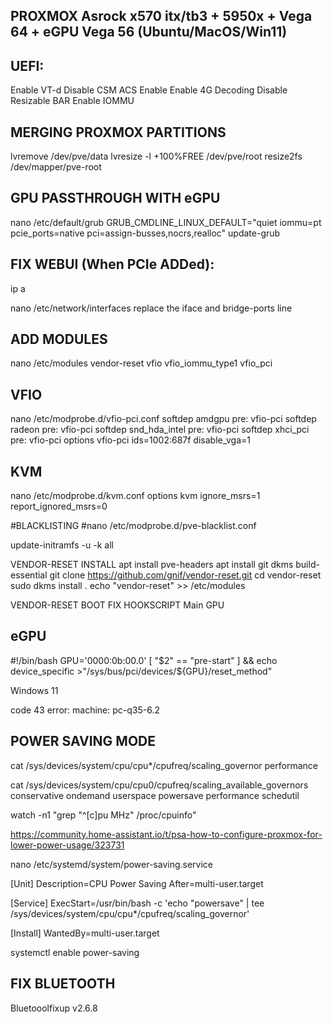 ## PROXMOX Asrock x570 itx/tb3 + 5950x + Vega 64 + eGPU Vega 56 (Ubuntu/MacOS/Win11)

## UEFI:
Enable VT-d
Disable CSM
ACS Enable
Enable 4G Decoding
Disable Resizable BAR
Enable IOMMU

## MERGING PROXMOX PARTITIONS
lvremove /dev/pve/data
lvresize -l +100%FREE /dev/pve/root
resize2fs /dev/mapper/pve-root

## GPU PASSTHROUGH WITH eGPU
nano /etc/default/grub
GRUB_CMDLINE_LINUX_DEFAULT="quiet iommu=pt pcie_ports=native pci=assign-busses,nocrs,realloc"
update-grub

## FIX WEBUI (When PCIe ADDed):
ip a

nano /etc/network/interfaces
replace the iface and bridge-ports line

## ADD MODULES
nano /etc/modules
vendor-reset
vfio
vfio_iommu_type1
vfio_pci

## VFIO
nano /etc/modprobe.d/vfio-pci.conf
softdep amdgpu pre: vfio-pci
softdep radeon pre: vfio-pci
softdep snd_hda_intel pre: vfio-pci
softdep xhci_pci pre: vfio-pci
options vfio-pci ids=1002:687f disable_vga=1

## KVM
nano /etc/modprobe.d/kvm.conf
options kvm ignore_msrs=1 report_ignored_msrs=0

#BLACKLISTING
#nano /etc/modprobe.d/pve-blacklist.conf

update-initramfs -u -k all

VENDOR-RESET INSTALL
apt install pve-headers
apt install git dkms build-essential
git clone https://github.com/gnif/vendor-reset.git
cd vendor-reset
sudo dkms install .
echo "vendor-reset" >> /etc/modules

VENDOR-RESET BOOT FIX HOOKSCRIPT
Main GPU

## eGPU
#!/bin/bash
GPU='0000:0b:00.0'
[ "$2" == "pre-start" ] && echo device_specific >"/sys/bus/pci/devices/${GPU}/reset_method"

Windows 11

code 43 error: machine: pc-q35-6.2

## POWER SAVING MODE

cat /sys/devices/system/cpu/cpu*/cpufreq/scaling_governor
performance

cat /sys/devices/system/cpu/cpu0/cpufreq/scaling_available_governors
conservative ondemand userspace powersave performance schedutil

watch -n1 "grep \"^[c]pu MHz\" /proc/cpuinfo"

https://community.home-assistant.io/t/psa-how-to-configure-proxmox-for-lower-power-usage/323731

nano /etc/systemd/system/power-saving.service

[Unit]
Description=CPU Power Saving
After=multi-user.target

[Service]
ExecStart=/usr/bin/bash -c 'echo "powersave" | tee /sys/devices/system/cpu/cpu*/cpufreq/scaling_governor'

[Install]
WantedBy=multi-user.target

systemctl enable power-saving


## FIX BLUETOOTH

Bluetooolfixup v2.6.8
